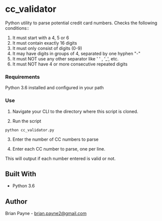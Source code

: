 # cc_validator
Python utility to parse potential credit card numbers. Checks the following conditions::
1. It must start with a 4, 5 or 6 
2. It must contain exactly 16 digits
3. It must only consist of digits (0-9)
4. It may have digits in groups of 4, separated by one hyphen "-"
5. It must NOT use any other separator like ' ' , '_', etc. 
6. It must NOT have 4 or more consecutive repeated digits

### Requirements
Python 3.6 installed and configured in your path

### Use
1. Navigate your CLI to the directory where this script is cloned.

2. Run the script

```
python cc_validator.py
```

3. Enter the number of CC numbers to parse

4. Enter each CC number to parse, one per line.

This will output if each number entered is valid or not.

## Built With
* Python 3.6

## Author
Brian Payne - [brian.payne2@gmail.com](mailto:brian.payne2@gmail.com)
